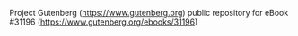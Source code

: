 Project Gutenberg (https://www.gutenberg.org) public repository for eBook #31196 (https://www.gutenberg.org/ebooks/31196)
